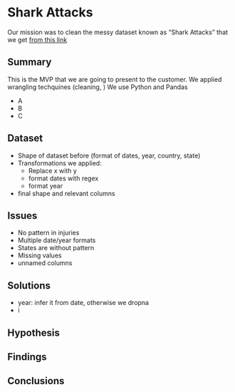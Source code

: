 # Shark Attacks

Our mission was to clean the messy dataset known as “Shark Attacks” that we get [from this link](https://www.sharkattackfile.net/incidentlog.htm) 

## Summary
This is the MVP that we are going to present to the customer.
We applied wrangling techquines (cleaning, )
We use Python and Pandas

- A
- B
- C

## Dataset

- Shape of dataset before (format of dates, year, country, state)
- Transformations we applied:
  - Replace x with y
  - format dates with regex
  - format year
- final shape and relevant columns

## Issues

- No pattern in injuries
- Multiple date/year formats
- States are without pattern
- Missing values
- unnamed columns

## Solutions

- year: infer it from date, otherwise we dropna
- i

## Hypothesis

## Findings


## Conclusions